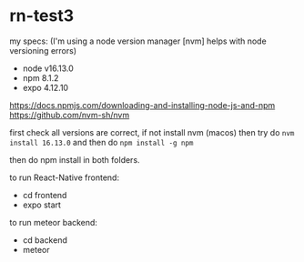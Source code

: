 # rn-test3
 
 my specs: (I'm using a node version manager [nvm] helps with node versioning errors)
- node v16.13.0
- npm 8.1.2
- expo  4.12.10
 
 https://docs.npmjs.com/downloading-and-installing-node-js-and-npm
 https://github.com/nvm-sh/nvm
 
 first check all versions are correct, if not install nvm (macos)
 then try do `nvm install 16.13.0`  and then do `npm install -g npm`
 
then do npm install in both folders.
 
 
 
 
to run React-Native frontend:

- cd frontend
- expo start


to run meteor backend:
- cd backend
- meteor
